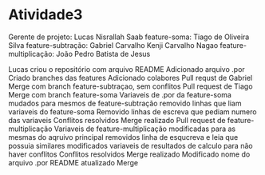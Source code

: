 # Atividade3

Gerente de projeto: Lucas Nisrallah Saab
feature-soma: Tiago de Oliveira Silva
feature-subtração: Gabriel Carvalho Kenji Carvalho Nagao
feature-multiplicação: João Pedro Batista de Jesus

Lucas criou o repositório com arquivo README
Adicionado arquivo .por
Criado branches das features
Adicionado colabores
Pull requst de Gabriel
Merge com branch feature-subtraçao, sem conflitos
Pull request de Tiago
Merge com branch feature-soma
Variaveis de .por da feature-soma mudados para mesmos de feature-subtração
removido linhas que liam variaveis do feature-soma
Removido linhas de escreva que pediam numero das variaveis
Conflitos resolvidos
Merge realizado
Pull request de feature-multiplicação
Variaveis de feature-multiplicação modificadas para as mesmas do aqruivo principal
removidos linha de esqucreva e leia que possuia similares
modificados variaveis de resultados de calculo para não haver conflitos
Conflitos resolvidos
Merge realizado
Modificado nome do arquivo .por
README atualizado
Merge 
